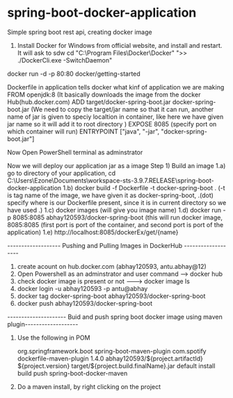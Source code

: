 # spring-boot-docker-application
Simple spring boot rest api, creating docker image
1) Install Docker for Windows from official website, and install and restart. It will ask to sdw
cd "C:\Program Files\Docker\Docker"
">> ./DockerCli.exe -SwitchDaemon"

docker run -d -p 80:80 docker/getting-started

Dockerfile in application tells docker what kinf of application we are making
FROM openjdk:8 (It basically downloads the image from the docker Hub(hub.docker.com)
ADD target/docker-spring-boot.jar docker-spring-boot.jar (We need to copy the target/jar name so that it can run, another name of jar is given to speciy localtion in container, like here we have given jar name so it will add it to root directory )
EXPOSE 8085 (specify port on which container will run)
ENTRYPOINT ["java", "-jar", "docker-spring-boot.jar"]

Now Open PowerShell terminal as adminstrator

Now we will deploy our application jar as a image
Step 1) Build an image 
1.a) go to directory of your application, cd C:\Users\Ezone\Documents\workspace-sts-3.9.7.RELEASE\spring-boot-docker-application
1.b) docker build -f Dockerfile -t docker-spring-boot .  (-t is tag name of the image, we have given it as docker-spring-boot, .(dot) specify where is our Dockerfile present, since it is in current directory so we have used .)
1.c) docker images     (will give you image name)
1.d) docker run -p 8085:8085 abhay120593/docker-spring-boot   (this will run docker image, 8085:8085 (first port is port of the container, and second port is port of the application)
1.e) http://localhost:8085/dockerEx/get/{name}


------------------- Pushing and Pulling Images in DockerHub -------------------
1) create acount on hub.docker.com    (abhay120593, antu.abhay@12)
2) Open Powershell as an adminstrator and user command -->  docker hub
3) check docker image is present or not --->  docker image ls
4) docker login -u abhay120593 -p antu@abhay
5) docker tag docker-spring-boot abhay120593/docker-spring-boot
6) docker push abhay120593/docker-spring-boot

--------------------- Buid and push spring boot docker image using maven plugin-------------------
1) Use the following in POM

	<build>
		<plugins>
			<plugin>
				<groupId>org.springframework.boot</groupId>
				<artifactId>spring-boot-maven-plugin</artifactId>
			</plugin>
			<plugin>
				<groupId>com.spotify</groupId>
				<artifactId>dockerfile-maven-plugin</artifactId>
				<version>1.4.0</version>
				<configuration>
					<repository>abhay120593/${project.artifactId}</repository>
					<tag>${project.version}</tag>
					<buildArgs>
						<JAR_FILE>target/${project.build.finalName}.jar</JAR_FILE>
					</buildArgs>
				</configuration>
				<executions>
					<execution>
						<id>default</id>
						<phase>install</phase>
						<goals>
							<goal>build</goal>
							<goal>push</goal>
						</goals>
					</execution>
				</executions>
			</plugin>
		</plugins>
		<finalName>spring-boot-docker-maven</finalName>
	</build>

2) Do a maven install, by right clicking on the project